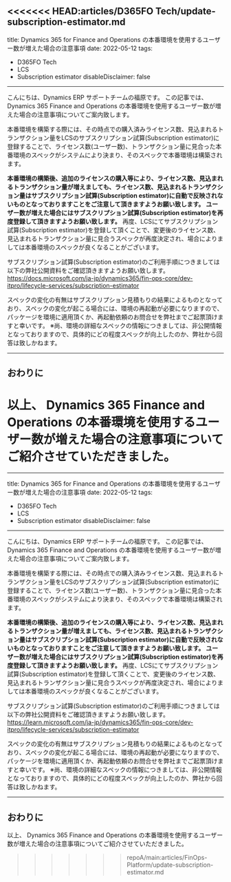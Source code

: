 <<<<<<< HEAD:articles/D365FO Tech/update-subscription-estimator.md
---
title: Dynamics 365 for Finance and Operations の本番環境を使用するユーザー数が増えた場合の注意事項
date: 2022-05-12
tags:
  - D365FO Tech
  - LCS
  - Subscription estimator
disableDisclaimer: false
---

こんにちは、Dynamics ERP サポートチームの福原です。
この記事では、 Dynamics 365 Finance and Operations の本番環境を使用するユーザー数が増えた場合の注意事項についてご案内致します。
<!-- more -->


本番環境を構築する際には、その時点での購入済みライセンス数、見込まれるトランザクション量をLCSのサブスクリプション試算(Subscription estimator)に登録することで、ライセンス数(ユーザー数)、トランザクション量に見合った本番環境のスペックがシステムにより決まり、そのスペックで本番環境は構築されます。

**本番環境の構築後、追加のライセンスの購入等により、ライセンス数、見込まれるトランザクション量が増えましても、ライセンス数、見込まれるトランザクション量はサブスクリプション試算(Subscription estimator)に自動で反映されないものとなっておりますことをご注意して頂きますようお願い致します。**
**ユーザー数が増えた場合にはサブスクリプション試算(Subscription estimator)を再度登録して頂きますようお願い致します。**
再度、LCSにてサブスクリプション試算(Subscription estimator)を登録して頂くことで、変更後のライセンス数、見込まれるトランザクション量に見合うスペックが再度決定され、場合によりましては本番環境のスペックが良くなることがございます。


サブスクリプション試算(Subscription estimator)のご利用手順につきましては以下の弊社公開資料をご確認頂きますようお願い致します。
https://docs.microsoft.com/ja-jp/dynamics365/fin-ops-core/dev-itpro/lifecycle-services/subscription-estimator

スペックの変化の有無はサブスクリプション見積もりの結果によるものとなっており、スペックの変化が起こる場合には、環境の再起動が必要になりますので、パッケージを環境に適用頂くか、再起動依頼のお問合せを弊社までご起票頂けますと幸いです。
※尚、環境の詳細なスペックの情報につきましては、非公開情報となっておりますので、具体的にどの程度スペックが向上したのか、弊社から回答は致しかねます。

---
## おわりに  

以上、 Dynamics 365 Finance and Operations の本番環境を使用するユーザー数が増えた場合の注意事項についてご紹介させていただきました。
=======
---
title: Dynamics 365 for Finance and Operations の本番環境を使用するユーザー数が増えた場合の注意事項
date: 2022-05-12
tags:
  - D365FO Tech
  - LCS
  - Subscription estimator
disableDisclaimer: false
---

こんにちは、Dynamics ERP サポートチームの福原です。
この記事では、 Dynamics 365 Finance and Operations の本番環境を使用するユーザー数が増えた場合の注意事項についてご案内致します。
<!-- more -->


本番環境を構築する際には、その時点での購入済みライセンス数、見込まれるトランザクション量をLCSのサブスクリプション試算(Subscription estimator)に登録することで、ライセンス数(ユーザー数)、トランザクション量に見合った本番環境のスペックがシステムにより決まり、そのスペックで本番環境は構築されます。

**本番環境の構築後、追加のライセンスの購入等により、ライセンス数、見込まれるトランザクション量が増えましても、ライセンス数、見込まれるトランザクション量はサブスクリプション試算(Subscription estimator)に自動で反映されないものとなっておりますことをご注意して頂きますようお願い致します。**
**ユーザー数が増えた場合にはサブスクリプション試算(Subscription estimator)を再度登録して頂きますようお願い致します。**
再度、LCSにてサブスクリプション試算(Subscription estimator)を登録して頂くことで、変更後のライセンス数、見込まれるトランザクション量に見合うスペックが再度決定され、場合によりましては本番環境のスペックが良くなることがございます。


サブスクリプション試算(Subscription estimator)のご利用手順につきましては以下の弊社公開資料をご確認頂きますようお願い致します。
https://learn.microsoft.com/ja-jp/dynamics365/fin-ops-core/dev-itpro/lifecycle-services/subscription-estimator

スペックの変化の有無はサブスクリプション見積もりの結果によるものとなっており、スペックの変化が起こる場合には、環境の再起動が必要になりますので、パッケージを環境に適用頂くか、再起動依頼のお問合せを弊社までご起票頂けますと幸いです。
※尚、環境の詳細なスペックの情報につきましては、非公開情報となっておりますので、具体的にどの程度スペックが向上したのか、弊社から回答は致しかねます。

---
## おわりに  

以上、 Dynamics 365 Finance and Operations の本番環境を使用するユーザー数が増えた場合の注意事項についてご紹介させていただきました。
>>>>>>> repoA/main:articles/FinOps-Platform/update-subscription-estimator.md
